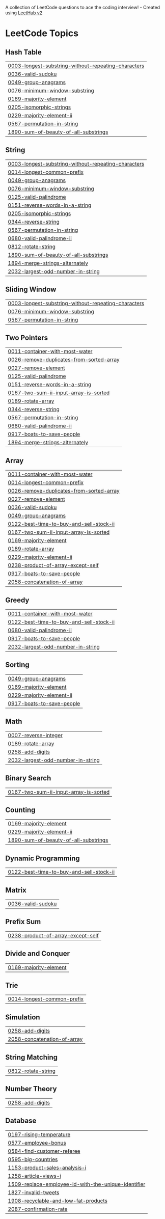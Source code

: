 A collection of LeetCode questions to ace the coding interview! - Created using [LeetHub v2](https://github.com/arunbhardwaj/LeetHub-2.0)
<!---LeetCode Topics Start-->
# LeetCode Topics
## Hash Table
|  |
| ------- |
| [0003-longest-substring-without-repeating-characters](https://github.com/Delffie/DSA/tree/master/0003-longest-substring-without-repeating-characters) |
| [0036-valid-sudoku](https://github.com/Delffie/DSA/tree/master/0036-valid-sudoku) |
| [0049-group-anagrams](https://github.com/Delffie/DSA/tree/master/0049-group-anagrams) |
| [0076-minimum-window-substring](https://github.com/Delffie/DSA/tree/master/0076-minimum-window-substring) |
| [0169-majority-element](https://github.com/Delffie/DSA/tree/master/0169-majority-element) |
| [0205-isomorphic-strings](https://github.com/Delffie/DSA/tree/master/0205-isomorphic-strings) |
| [0229-majority-element-ii](https://github.com/Delffie/DSA/tree/master/0229-majority-element-ii) |
| [0567-permutation-in-string](https://github.com/Delffie/DSA/tree/master/0567-permutation-in-string) |
| [1890-sum-of-beauty-of-all-substrings](https://github.com/Delffie/DSA/tree/master/1890-sum-of-beauty-of-all-substrings) |
## String
|  |
| ------- |
| [0003-longest-substring-without-repeating-characters](https://github.com/Delffie/DSA/tree/master/0003-longest-substring-without-repeating-characters) |
| [0014-longest-common-prefix](https://github.com/Delffie/DSA/tree/master/0014-longest-common-prefix) |
| [0049-group-anagrams](https://github.com/Delffie/DSA/tree/master/0049-group-anagrams) |
| [0076-minimum-window-substring](https://github.com/Delffie/DSA/tree/master/0076-minimum-window-substring) |
| [0125-valid-palindrome](https://github.com/Delffie/DSA/tree/master/0125-valid-palindrome) |
| [0151-reverse-words-in-a-string](https://github.com/Delffie/DSA/tree/master/0151-reverse-words-in-a-string) |
| [0205-isomorphic-strings](https://github.com/Delffie/DSA/tree/master/0205-isomorphic-strings) |
| [0344-reverse-string](https://github.com/Delffie/DSA/tree/master/0344-reverse-string) |
| [0567-permutation-in-string](https://github.com/Delffie/DSA/tree/master/0567-permutation-in-string) |
| [0680-valid-palindrome-ii](https://github.com/Delffie/DSA/tree/master/0680-valid-palindrome-ii) |
| [0812-rotate-string](https://github.com/Delffie/DSA/tree/master/0812-rotate-string) |
| [1890-sum-of-beauty-of-all-substrings](https://github.com/Delffie/DSA/tree/master/1890-sum-of-beauty-of-all-substrings) |
| [1894-merge-strings-alternately](https://github.com/Delffie/DSA/tree/master/1894-merge-strings-alternately) |
| [2032-largest-odd-number-in-string](https://github.com/Delffie/DSA/tree/master/2032-largest-odd-number-in-string) |
## Sliding Window
|  |
| ------- |
| [0003-longest-substring-without-repeating-characters](https://github.com/Delffie/DSA/tree/master/0003-longest-substring-without-repeating-characters) |
| [0076-minimum-window-substring](https://github.com/Delffie/DSA/tree/master/0076-minimum-window-substring) |
| [0567-permutation-in-string](https://github.com/Delffie/DSA/tree/master/0567-permutation-in-string) |
## Two Pointers
|  |
| ------- |
| [0011-container-with-most-water](https://github.com/Delffie/DSA/tree/master/0011-container-with-most-water) |
| [0026-remove-duplicates-from-sorted-array](https://github.com/Delffie/DSA/tree/master/0026-remove-duplicates-from-sorted-array) |
| [0027-remove-element](https://github.com/Delffie/DSA/tree/master/0027-remove-element) |
| [0125-valid-palindrome](https://github.com/Delffie/DSA/tree/master/0125-valid-palindrome) |
| [0151-reverse-words-in-a-string](https://github.com/Delffie/DSA/tree/master/0151-reverse-words-in-a-string) |
| [0167-two-sum-ii-input-array-is-sorted](https://github.com/Delffie/DSA/tree/master/0167-two-sum-ii-input-array-is-sorted) |
| [0189-rotate-array](https://github.com/Delffie/DSA/tree/master/0189-rotate-array) |
| [0344-reverse-string](https://github.com/Delffie/DSA/tree/master/0344-reverse-string) |
| [0567-permutation-in-string](https://github.com/Delffie/DSA/tree/master/0567-permutation-in-string) |
| [0680-valid-palindrome-ii](https://github.com/Delffie/DSA/tree/master/0680-valid-palindrome-ii) |
| [0917-boats-to-save-people](https://github.com/Delffie/DSA/tree/master/0917-boats-to-save-people) |
| [1894-merge-strings-alternately](https://github.com/Delffie/DSA/tree/master/1894-merge-strings-alternately) |
## Array
|  |
| ------- |
| [0011-container-with-most-water](https://github.com/Delffie/DSA/tree/master/0011-container-with-most-water) |
| [0014-longest-common-prefix](https://github.com/Delffie/DSA/tree/master/0014-longest-common-prefix) |
| [0026-remove-duplicates-from-sorted-array](https://github.com/Delffie/DSA/tree/master/0026-remove-duplicates-from-sorted-array) |
| [0027-remove-element](https://github.com/Delffie/DSA/tree/master/0027-remove-element) |
| [0036-valid-sudoku](https://github.com/Delffie/DSA/tree/master/0036-valid-sudoku) |
| [0049-group-anagrams](https://github.com/Delffie/DSA/tree/master/0049-group-anagrams) |
| [0122-best-time-to-buy-and-sell-stock-ii](https://github.com/Delffie/DSA/tree/master/0122-best-time-to-buy-and-sell-stock-ii) |
| [0167-two-sum-ii-input-array-is-sorted](https://github.com/Delffie/DSA/tree/master/0167-two-sum-ii-input-array-is-sorted) |
| [0169-majority-element](https://github.com/Delffie/DSA/tree/master/0169-majority-element) |
| [0189-rotate-array](https://github.com/Delffie/DSA/tree/master/0189-rotate-array) |
| [0229-majority-element-ii](https://github.com/Delffie/DSA/tree/master/0229-majority-element-ii) |
| [0238-product-of-array-except-self](https://github.com/Delffie/DSA/tree/master/0238-product-of-array-except-self) |
| [0917-boats-to-save-people](https://github.com/Delffie/DSA/tree/master/0917-boats-to-save-people) |
| [2058-concatenation-of-array](https://github.com/Delffie/DSA/tree/master/2058-concatenation-of-array) |
## Greedy
|  |
| ------- |
| [0011-container-with-most-water](https://github.com/Delffie/DSA/tree/master/0011-container-with-most-water) |
| [0122-best-time-to-buy-and-sell-stock-ii](https://github.com/Delffie/DSA/tree/master/0122-best-time-to-buy-and-sell-stock-ii) |
| [0680-valid-palindrome-ii](https://github.com/Delffie/DSA/tree/master/0680-valid-palindrome-ii) |
| [0917-boats-to-save-people](https://github.com/Delffie/DSA/tree/master/0917-boats-to-save-people) |
| [2032-largest-odd-number-in-string](https://github.com/Delffie/DSA/tree/master/2032-largest-odd-number-in-string) |
## Sorting
|  |
| ------- |
| [0049-group-anagrams](https://github.com/Delffie/DSA/tree/master/0049-group-anagrams) |
| [0169-majority-element](https://github.com/Delffie/DSA/tree/master/0169-majority-element) |
| [0229-majority-element-ii](https://github.com/Delffie/DSA/tree/master/0229-majority-element-ii) |
| [0917-boats-to-save-people](https://github.com/Delffie/DSA/tree/master/0917-boats-to-save-people) |
## Math
|  |
| ------- |
| [0007-reverse-integer](https://github.com/Delffie/DSA/tree/master/0007-reverse-integer) |
| [0189-rotate-array](https://github.com/Delffie/DSA/tree/master/0189-rotate-array) |
| [0258-add-digits](https://github.com/Delffie/DSA/tree/master/0258-add-digits) |
| [2032-largest-odd-number-in-string](https://github.com/Delffie/DSA/tree/master/2032-largest-odd-number-in-string) |
## Binary Search
|  |
| ------- |
| [0167-two-sum-ii-input-array-is-sorted](https://github.com/Delffie/DSA/tree/master/0167-two-sum-ii-input-array-is-sorted) |
## Counting
|  |
| ------- |
| [0169-majority-element](https://github.com/Delffie/DSA/tree/master/0169-majority-element) |
| [0229-majority-element-ii](https://github.com/Delffie/DSA/tree/master/0229-majority-element-ii) |
| [1890-sum-of-beauty-of-all-substrings](https://github.com/Delffie/DSA/tree/master/1890-sum-of-beauty-of-all-substrings) |
## Dynamic Programming
|  |
| ------- |
| [0122-best-time-to-buy-and-sell-stock-ii](https://github.com/Delffie/DSA/tree/master/0122-best-time-to-buy-and-sell-stock-ii) |
## Matrix
|  |
| ------- |
| [0036-valid-sudoku](https://github.com/Delffie/DSA/tree/master/0036-valid-sudoku) |
## Prefix Sum
|  |
| ------- |
| [0238-product-of-array-except-self](https://github.com/Delffie/DSA/tree/master/0238-product-of-array-except-self) |
## Divide and Conquer
|  |
| ------- |
| [0169-majority-element](https://github.com/Delffie/DSA/tree/master/0169-majority-element) |
## Trie
|  |
| ------- |
| [0014-longest-common-prefix](https://github.com/Delffie/DSA/tree/master/0014-longest-common-prefix) |
## Simulation
|  |
| ------- |
| [0258-add-digits](https://github.com/Delffie/DSA/tree/master/0258-add-digits) |
| [2058-concatenation-of-array](https://github.com/Delffie/DSA/tree/master/2058-concatenation-of-array) |
## String Matching
|  |
| ------- |
| [0812-rotate-string](https://github.com/Delffie/DSA/tree/master/0812-rotate-string) |
## Number Theory
|  |
| ------- |
| [0258-add-digits](https://github.com/Delffie/DSA/tree/master/0258-add-digits) |
## Database
|  |
| ------- |
| [0197-rising-temperature](https://github.com/Delffie/DSA/tree/master/0197-rising-temperature) |
| [0577-employee-bonus](https://github.com/Delffie/DSA/tree/master/0577-employee-bonus) |
| [0584-find-customer-referee](https://github.com/Delffie/DSA/tree/master/0584-find-customer-referee) |
| [0595-big-countries](https://github.com/Delffie/DSA/tree/master/0595-big-countries) |
| [1153-product-sales-analysis-i](https://github.com/Delffie/DSA/tree/master/1153-product-sales-analysis-i) |
| [1258-article-views-i](https://github.com/Delffie/DSA/tree/master/1258-article-views-i) |
| [1509-replace-employee-id-with-the-unique-identifier](https://github.com/Delffie/DSA/tree/master/1509-replace-employee-id-with-the-unique-identifier) |
| [1827-invalid-tweets](https://github.com/Delffie/DSA/tree/master/1827-invalid-tweets) |
| [1908-recyclable-and-low-fat-products](https://github.com/Delffie/DSA/tree/master/1908-recyclable-and-low-fat-products) |
| [2087-confirmation-rate](https://github.com/Delffie/DSA/tree/master/2087-confirmation-rate) |
<!---LeetCode Topics End-->